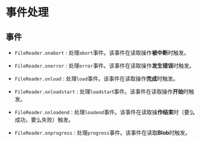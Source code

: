 # 事件处理

## 事件

  - `FileReader.onabort` : 处理`abort`事件。该事件在读取操作**被中断**时触发。

  - `FileReader.onerror` : 处理`error`事件。该事件在读取操作**发生错误**时触发。

  - `FileReader.onload` : 处理`load`事件。该事件在读取操作**完成**时触发。

  - `FileReader.onloadstart` : 处理`loadstar`t事件。该事件在读取操作**开始**时触发。

  - `FileReader.onloadend` : 处理`loadend`事件。该事件在读取操**作结束**时（要么成功，要么失败）触发。

  - `FileReader.onprogress` : 处理`progress`事件。该事件在读取**Blob**时触发。
